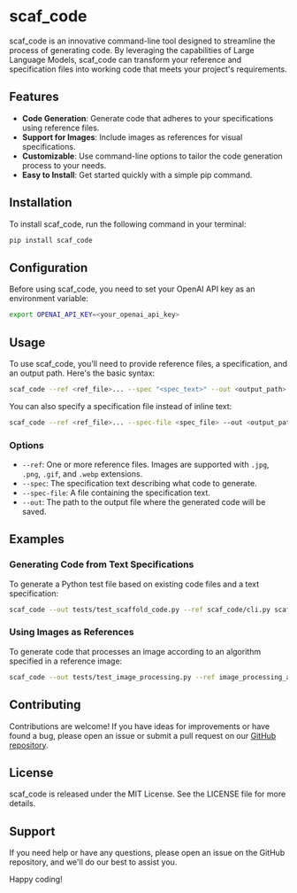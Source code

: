 # scaf_code

scaf_code is an innovative command-line tool designed to streamline the process of generating code. By leveraging the capabilities of Large Language Models, scaf_code can transform your reference and specification files into working code that meets your project's requirements.

## Features

- **Code Generation**: Generate code that adheres to your specifications using reference files.
- **Support for Images**: Include images as references for visual specifications.
- **Customizable**: Use command-line options to tailor the code generation process to your needs.
- **Easy to Install**: Get started quickly with a simple pip command.

## Installation

To install scaf_code, run the following command in your terminal:

```bash
pip install scaf_code
```

## Configuration

Before using scaf_code, you need to set your OpenAI API key as an environment variable:

```bash
export OPENAI_API_KEY=<your_openai_api_key>
```

## Usage

To use scaf_code, you'll need to provide reference files, a specification, and an output path. Here's the basic syntax:

```bash
scaf_code --ref <ref_file>... --spec "<spec_text>" --out <output_path>
```

You can also specify a specification file instead of inline text:

```bash
scaf_code --ref <ref_file>... --spec-file <spec_file> --out <output_path>
```

### Options

- `--ref`: One or more reference files. Images are supported with `.jpg`, `.png`, `.gif`, and `.webp` extensions.
- `--spec`: The specification text describing what code to generate.
- `--spec-file`: A file containing the specification text.
- `--out`: The path to the output file where the generated code will be saved.

## Examples

### Generating Code from Text Specifications

To generate a Python test file based on existing code files and a text specification:

```bash
scaf_code --out tests/test_scaffold_code.py --ref scaf_code/cli.py scaf_code/scaffold_code.py --spec "write pytest to scaf_code.scaffold_code.py"
```

### Using Images as References

To generate code that processes an image according to an algorithm specified in a reference image:

```bash
scaf_code --out tests/test_image_processing.py --ref image_processing_algorithm.jpg --spec "write a function to process an image according to the algorithm specified in the reference image"
```

## Contributing

Contributions are welcome! If you have ideas for improvements or have found a bug, please open an issue or submit a pull request on our [GitHub repository](https://github.com/mokemokechicken/scaf_code).

## License

scaf_code is released under the MIT License. See the LICENSE file for more details.

## Support

If you need help or have any questions, please open an issue on the GitHub repository, and we'll do our best to assist you.

Happy coding!